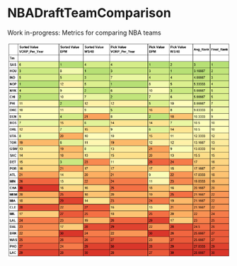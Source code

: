 # NBADraftTeamComparison

Work in-progress: Metrics for comparing NBA teams

![team_df](https://github.com/mattignal/NBADraftTeamComparison/blob/master/team_df3.png)

